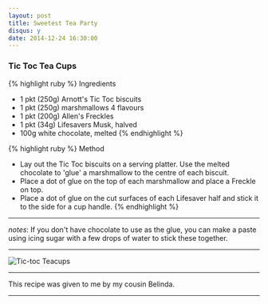 ```yaml
---
layout: post
title: Sweetest Tea Party
disqus: y
date: 2014-12-24 16:30:00
---
```


### Tic Toc Tea Cups

{% highlight ruby %}
 Ingredients
- 1 pkt (250g) Arnott's Tic Toc biscuits
- 1 pkt (250g) marshmallows 4 flavours
- 1 pkt (200g) Allen's Freckles
- 1 pkt (34g) Lifesavers Musk, halved
- 100g white chocolate, melted 
{% endhighlight %}


{% highlight ruby %}
Method
- Lay out the Tic Toc biscuits on a serving platter. Use the melted chocolate to 'glue' a marshmallow to the centre of each biscuit.
- Place a dot of glue on the top of each marshmallow and place a Freckle on top.
- Place a dot of glue on the cut surfaces of each Lifesaver half and stick it to the side for a cup handle.
{% endhighlight %}


--- 

*notes*: If you don't have chocolate to use as the glue, you can make a paste using icing sugar with a few drops of water to stick these together.

---


![Tic-toc Teacups](http://d33y93cfm0wb4z.cloudfront.net/Jen_Cheung_2011/Tic_Toc_teacups/toc.228.jpg)
 

---


This recipe was given to me by my cousin Belinda.

---

